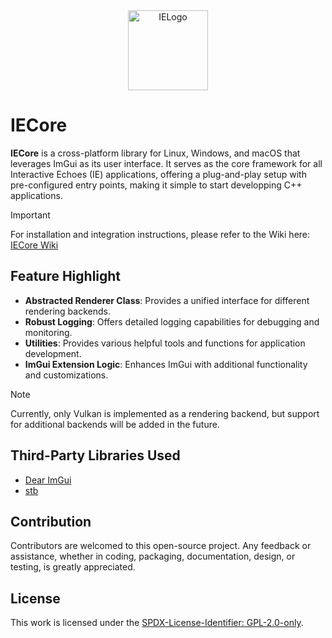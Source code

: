<div align="center">
  <picture>
    <source media="(prefers-color-scheme: light)" srcset="https://github.com/Interactive-Echoes/IEResources/raw/master/IE-Brand-Kit/IE-Logo-Alt-NoBg.png">
    <source media="(prefers-color-scheme: dark)" srcset="https://github.com/Interactive-Echoes/IEResources/raw/master/IE-Brand-Kit/IE-Logo-NoBg.png">
  <img alt="IELogo" width="128">
  </picture>
</div>

# IECore

**IECore** is a cross-platform library for Linux, Windows, and macOS that leverages ImGui as its user interface. It serves as the core framework for all Interactive Echoes (IE) applications, offering a plug-and-play setup with pre-configured entry points, making it simple to start developping C++ applications.  

> [!IMPORTANT] 
> For installation and integration instructions, please refer to the Wiki here: [IECore Wiki](https://github.com/Interactive-Echoes/IECore/wiki)

## Feature Highlight
- **Abstracted Renderer Class**: Provides a unified interface for different rendering backends.
- **Robust Logging**: Offers detailed logging capabilities for debugging and monitoring.
- **Utilities**: Provides various helpful tools and functions for application development.
- **ImGui Extension Logic**: Enhances ImGui with additional functionality and customizations.
> [!NOTE]
> Currently, only Vulkan is implemented as a rendering backend, but support for additional backends will be added in the future. 

## Third-Party Libraries Used
- [Dear ImGui](https://github.com/ocornut/imgui)
- [stb](https://github.com/nothings/stb)

## Contribution
Contributors are welcomed to this open-source project. Any feedback or assistance, whether in coding, packaging, documentation, design, or testing, is greatly appreciated. 

## License
This work is licensed under the [SPDX-License-Identifier: GPL-2.0-only](./LICENSE).
